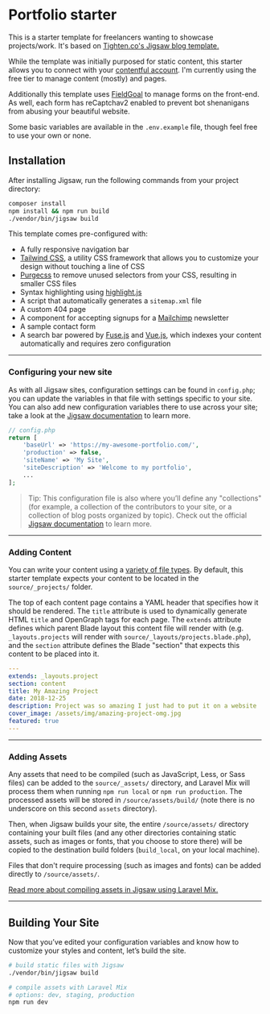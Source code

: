 # Portfolio starter

This is a starter template for freelancers wanting to showcase projects/work. It's based on [Tighten.co's Jigsaw blog template.](http://jigsaw-blog-staging.tighten.co/)

While the template was initially purposed for static content, this starter allows you to connect with your [contentful account](contentful.com). I'm currently using the free tier to manage content (mostly) and pages.

Additionally this template uses [FieldGoal](https://fieldgoal.io) to manage forms on the front-end. As well, each form has reCaptchav2 enabled to prevent bot shenanigans from abusing your beautiful website.

Some basic variables are available in the `.env.example` file, though feel free to use your own or none.

## Installation

After installing Jigsaw, run the following commands from your project directory:

```bash
composer install
npm install && npm run build
./vendor/bin/jigsaw build
```

This template comes pre-configured with:

- A fully responsive navigation bar
- [Tailwind CSS](https://tailwindcss.com/), a utility CSS framework that allows you to customize your design without touching a line of CSS
- [Purgecss](https://www.purgecss.com/) to remove unused selectors from your CSS, resulting in smaller CSS files
- Syntax highlighting using [highlight.js](https://highlightjs.org/)
- A script that automatically generates a `sitemap.xml` file
- A custom 404 page
- A component for accepting signups for a [Mailchimp](https://mailchimp.com/) newsletter
- A sample contact form
- A search bar powered by [Fuse.js](http://fusejs.io/) and [Vue.js](https://vuejs.org/), which indexes your content automatically and requires zero configuration

---

### Configuring your new site

As with all Jigsaw sites, configuration settings can be found in `config.php`; you can update the variables in that file with settings specific to your site. You can also add new configuration variables there to use across your site; take a look at the [Jigsaw documentation](http://jigsaw.tighten.co/docs/site-variables/) to learn more.

```php
// config.php
return [
    'baseUrl' => 'https://my-awesome-portfolio.com/',
    'production' => false,
    'siteName' => 'My Site',
    'siteDescription' => 'Welcome to my portfolio',
    ...
];
```

> Tip: This configuration file is also where you’ll define any "collections" (for example, a collection of the contributors to your site, or a collection of blog posts organized by topic). Check out the official [Jigsaw documentation](https://jigsaw.tighten.co/docs/collections/) to learn more.

---

### Adding Content

You can write your content using a [variety of file types](http://jigsaw.tighten.co/docs/content-other-file-types/). By default, this starter template expects your content to be located in the `source/_projects/` folder.

The top of each content page contains a YAML header that specifies how it should be rendered. The `title` attribute is used to dynamically generate HTML `title` and OpenGraph tags for each page. The `extends` attribute defines which parent Blade layout this content file will render with (e.g. `_layouts.projects` will render with `source/_layouts/projects.blade.php`), and the `section` attribute defines the Blade "section" that expects this content to be placed into it.

```yaml
---
extends: _layouts.project
section: content
title: My Amazing Project
date: 2018-12-25
description: Project was so amazing I just had to put it on a website
cover_image: /assets/img/amazing-project-omg.jpg
featured: true
---
```

---

### Adding Assets

Any assets that need to be compiled (such as JavaScript, Less, or Sass files) can be added to the `source/_assets/` directory, and Laravel Mix will process them when running `npm run local` or `npm run production`. The processed assets will be stored in `/source/assets/build/` (note there is no underscore on this second `assets` directory).

Then, when Jigsaw builds your site, the entire `/source/assets/` directory containing your built files (and any other directories containing static assets, such as images or fonts, that you choose to store there) will be copied to the destination build folders (`build_local`, on your local machine).

Files that don't require processing (such as images and fonts) can be added directly to `/source/assets/`.

[Read more about compiling assets in Jigsaw using Laravel Mix.](http://jigsaw.tighten.co/docs/compiling-assets/)

---

## Building Your Site

Now that you’ve edited your configuration variables and know how to customize your styles and content, let’s build the site.

```bash
# build static files with Jigsaw
./vendor/bin/jigsaw build

# compile assets with Laravel Mix
# options: dev, staging, production
npm run dev
```
